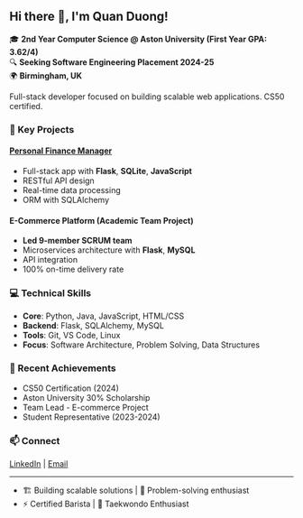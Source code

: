 ## Hi there 👋, I'm Quan Duong!
🎓 **2nd Year Computer Science @ Aston University (First Year GPA: 3.62/4)**  
🔍 **Seeking Software Engineering Placement 2024-25**  
🌍 **Birmingham, UK**  

Full-stack developer focused on building scalable web applications. CS50 certified.

### 🚀 Key Projects
#### **[Personal Finance Manager](https://github.com/Quanthenewbiecoder/Personal-finance-manager)**
- Full-stack app with **Flask**, **SQLite**, **JavaScript**
- RESTful API design
- Real-time data processing
- ORM with SQLAlchemy

#### **E-Commerce Platform (Academic Team Project)**
- **Led 9-member SCRUM team**
- Microservices architecture with **Flask**, **MySQL**
- API integration
- 100% on-time delivery rate

### 💻 Technical Skills
- **Core**: Python, Java, JavaScript, HTML/CSS
- **Backend**: Flask, SQLAlchemy, MySQL
- **Tools**: Git, VS Code, Linux
- **Focus**: Software Architecture, Problem Solving, Data Structures

### 🎯 Recent Achievements
- CS50 Certification (2024)
- Aston University 30% Scholarship
- Team Lead - E-commerce Project
- Student Representative (2023-2024)

### 📫 Connect
[LinkedIn](https://linkedin.com/in/duong-anh-quan-bb4b3b1a4) | 
[Email](mailto:quan.duong4work@gmail.com)

---
- 🏗️ Building scalable solutions | 🧩 Problem-solving enthusiast
- ⚡ Certified Barista | 🥋 Taekwondo Enthusiast
